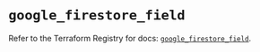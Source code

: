 # `google_firestore_field`

Refer to the Terraform Registry for docs: [`google_firestore_field`](https://registry.terraform.io/providers/hashicorp/google-beta/6.50.0/docs/resources/google_firestore_field).

